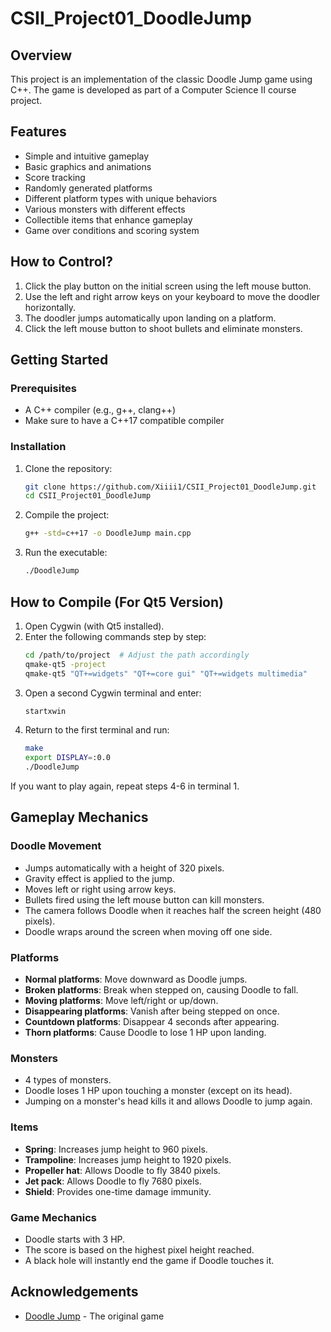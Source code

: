 # CSII_Project01_DoodleJump

## Overview
This project is an implementation of the classic Doodle Jump game using C++. The game is developed as part of a Computer Science II course project.

## Features

- Simple and intuitive gameplay
- Basic graphics and animations
- Score tracking
- Randomly generated platforms
- Different platform types with unique behaviors
- Various monsters with different effects
- Collectible items that enhance gameplay
- Game over conditions and scoring system

## How to Control?

1. Click the play button on the initial screen using the left mouse button.
2. Use the left and right arrow keys on your keyboard to move the doodler horizontally.
3. The doodler jumps automatically upon landing on a platform.
4. Click the left mouse button to shoot bullets and eliminate monsters.

## Getting Started

### Prerequisites

- A C++ compiler (e.g., g++, clang++)
- Make sure to have a C++17 compatible compiler

### Installation

1. Clone the repository:
    ```sh
    git clone https://github.com/Xiiii1/CSII_Project01_DoodleJump.git
    cd CSII_Project01_DoodleJump
    ```

2. Compile the project:
    ```sh
    g++ -std=c++17 -o DoodleJump main.cpp
    ```

3. Run the executable:
    ```sh
    ./DoodleJump
    ```

## How to Compile (For Qt5 Version)

1. Open Cygwin (with Qt5 installed).
2. Enter the following commands step by step:
    ```sh
    cd /path/to/project  # Adjust the path accordingly
    qmake-qt5 -project
    qmake-qt5 "QT+=widgets" "QT+=core gui" "QT+=widgets multimedia"
    ```
3. Open a second Cygwin terminal and enter:
    ```sh
    startxwin
    ```
4. Return to the first terminal and run:
    ```sh
    make
    export DISPLAY=:0.0
    ./DoodleJump
    ```

If you want to play again, repeat steps 4-6 in terminal 1.

## Gameplay Mechanics

### Doodle Movement
- Jumps automatically with a height of 320 pixels.
- Gravity effect is applied to the jump.
- Moves left or right using arrow keys.
- Bullets fired using the left mouse button can kill monsters.
- The camera follows Doodle when it reaches half the screen height (480 pixels).
- Doodle wraps around the screen when moving off one side.

### Platforms
- **Normal platforms**: Move downward as Doodle jumps.
- **Broken platforms**: Break when stepped on, causing Doodle to fall.
- **Moving platforms**: Move left/right or up/down.
- **Disappearing platforms**: Vanish after being stepped on once.
- **Countdown platforms**: Disappear 4 seconds after appearing.
- **Thorn platforms**: Cause Doodle to lose 1 HP upon landing.

### Monsters
- 4 types of monsters.
- Doodle loses 1 HP upon touching a monster (except on its head).
- Jumping on a monster's head kills it and allows Doodle to jump again.

### Items
- **Spring**: Increases jump height to 960 pixels.
- **Trampoline**: Increases jump height to 1920 pixels.
- **Propeller hat**: Allows Doodle to fly 3840 pixels.
- **Jet pack**: Allows Doodle to fly 7680 pixels.
- **Shield**: Provides one-time damage immunity.

### Game Mechanics
- Doodle starts with 3 HP.
- The score is based on the highest pixel height reached.
- A black hole will instantly end the game if Doodle touches it.

## Acknowledgements
- [Doodle Jump](https://en.wikipedia.org/wiki/Doodle_Jump) - The original game

